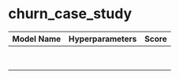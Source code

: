# churn_case_study


|Model Name|Hyperparameters|Score|
|----------|---------------|-----|
|         |               |      |
|         |               |      |
|         |               |      |
|         |               |      |
|         |               |      |
|         |               |      |
|         |               |      |
|         |               |      |
